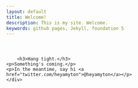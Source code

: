 ```yaml
---
layout: default
title: Welcome!
description: This is my site. Welcome.
keywords: github pages, Jekyll, foundation 5
---
```


<h1 class="mvl"></h1>


<div class="row">
	<div class="medium-9 large-7 small-centered column">
		
		<h3>Hang tight.</h3>
    <p>Something's coming.</p>
    <p>In the meantime, say hi <a href="twitter.com/heyamyton">@heyamyton</a></p>
	</div>
</div>
